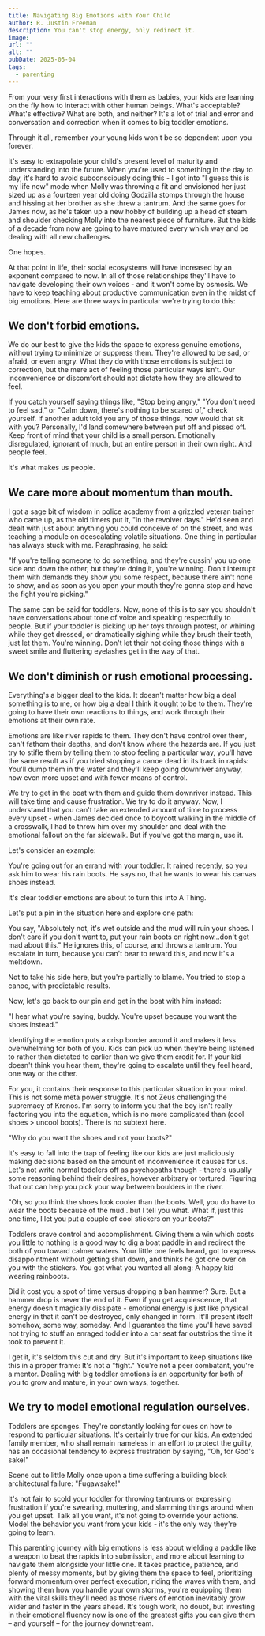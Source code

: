 ```yaml
---
title: Navigating Big Emotions with Your Child
author: R. Justin Freeman
description: You can't stop energy, only redirect it.
image: 
url: ""
alt: ""
pubDate: 2025-05-04
tags:
  - parenting
---
```

From your very first interactions with them as babies, your kids are learning on the fly how to interact with other human beings. What's acceptable? What's effective?  What are both, and neither? It's a lot of trial and error and conversation and correction when it comes to big toddler emotions.

Through it all, remember your young kids won't be so dependent upon you forever. 

It's easy to extrapolate your child's present level of maturity and understanding into the future. When you're used to something in the day to day, it's hard to avoid subconsciously doing this - I got into "I guess this is my life now" mode when Molly was throwing a fit and envisioned her just sized up as a fourteen year old doing Godzilla stomps through the house and hissing at her brother as she threw a tantrum. And the same goes for James now, as he's taken up a new hobby of building up a head of steam and shoulder checking Molly into the nearest piece of furniture. But the kids of a decade from now are going to have matured every which way and be dealing with all new challenges.

One hopes.

At that point in life, their social ecosystems will have increased by an exponent compared to now. In all of those relationships they'll have to navigate developing their own voices - and it won't come by osmosis. We have to keep teaching about productive communication even in the midst of big emotions. Here are three ways in particular we're trying to do this:

## We don't forbid emotions.

We do our best to give the kids the space to express genuine emotions, without trying to minimize or suppress them. They're allowed to be sad, or afraid, or even angry. What they do with those emotions is subject to correction, but the mere act of feeling those particular ways isn't. Our inconvenience or discomfort should not dictate how they are allowed to feel. 

If you catch yourself saying things like, "Stop being angry," "You don't need to feel sad," or "Calm down, there's nothing to be scared of," check yourself. If another adult told you any of those things, how would that sit with you? Personally, I'd land somewhere between put off and pissed off. Keep front of mind that your child is a small person. Emotionally disregulated, ignorant of much, but an entire person in their own right. And people feel.

It's what makes us people.

## We care more about momentum than mouth.

I got a sage bit of wisdom in police academy from a grizzled veteran trainer who came up, as the old timers put it, "in the revolver days." He'd seen and dealt with just about anything you could conceive of on the street, and was teaching a module on deescalating volatile situations. One thing in particular has always stuck with me. Paraphrasing, he said:

"If you're telling someone to do something, and they're cussin' you up one side and down the other, but they're doing it, you're winning. Don't interrupt them with demands they show you some respect, because there ain't none to show, and as soon as you open your mouth they're gonna stop and have the fight you're picking."

The same can be said for toddlers. Now, none of this is to say you shouldn't have conversations about tone of voice and speaking respectfully to people. But if your toddler is picking up her toys through protest, or whining while they get dressed, or dramatically sighing while they brush their teeth, just let them. You're winning. Don't let their not doing those things with a sweet smile and fluttering eyelashes get in the way of that.

## We don't diminish or rush emotional processing.

Everything's a bigger deal to the kids. It doesn't matter how big a deal something is to me, or how big a deal I think it ought to be to them. They're going to have their own reactions to things, and work through their emotions at their own rate. 

Emotions are like river rapids to them. They don't have control over them, can't fathom their depths, and don't know where the hazards are. If you just try to stifle them by telling them to stop feeling a particular way, you'll have the same result as if you tried stopping a canoe dead in its track in rapids: You'll dump them in the water and they'll keep going downriver anyway, now even more upset and with fewer means of control.

We try to get in the boat with them and guide them downriver instead. This will take time and cause frustration. We try to do it anyway. Now, I understand that you can't take an extended amount of time to process every upset - when James decided once to boycott walking in the middle of a crosswalk, I had to throw him over my shoulder and deal with the emotional fallout on the far sidewalk. But if you've got the margin, use it.

Let's consider an example:

You're going out for an errand with your toddler. It rained recently, so you ask him to wear his rain boots. He says no, that he wants to wear his canvas shoes instead. 

It's clear toddler emotions are about to turn this into A Thing. 

Let's put a pin in the situation here and explore one path:

You say, "Absolutely not, it's wet outside and the mud will ruin your shoes. I don't care if you don't want to, put your rain boots on right now...don't get mad about this." He ignores this, of course, and throws a tantrum. You escalate in turn, because you can't bear to reward this, and now it's a meltdown. 

Not to take his side here, but you're partially to blame. You tried to stop a canoe, with predictable results.

Now, let's go back to our pin and get in the boat with him instead:

"I hear what you're saying, buddy. You're upset because you want the shoes instead." 

Identifying the emotion puts a crisp border around it and makes it less overwhelming for both of you. Kids can pick up when they're being listened to rather than dictated to earlier than we give them credit for. If your kid doesn't think you hear them, they're going to escalate until they feel heard, one way or the other.

For you, it contains their response to this particular situation in your mind. This is not some meta power struggle. It's not Zeus challenging the supremacy of Kronos. I'm sorry to inform you that the boy isn't really factoring you into the equation, which is no more complicated than (cool shoes > uncool boots). There is no subtext here.

"Why do you want the shoes and not your boots?"

It's easy to fall into the trap of feeling like our kids are just maliciously making decisions based on the amount of inconvenience it causes for us. Let's not write normal toddlers off as psychopaths though - there's usually some reasoning behind their desires, however arbitrary or tortured. Figuring that out can help you pick your way between boulders in the river.

"Oh, so you think the shoes look cooler than the boots. Well, you do have to wear the boots because of the mud...but I tell you what. What if, just this one time, I let you put a couple of cool stickers on your boots?"

Toddlers crave control and accomplishment. Giving them a win which costs you little to nothing is a good way to dig a boat paddle in and redirect the both of you toward calmer waters. Your little one feels heard, got to express disappointment without getting shut down, and thinks he got one over on you with the stickers. You got what you wanted all along: A happy kid wearing rainboots. 

Did it cost you a spot of time versus dropping a ban hammer? Sure. But a hammer drop is never the end of it. Even if you get acquiescence, that energy doesn't magically dissipate - emotional energy is just like physical energy in that it can't be destroyed, only changed in form. It'll present itself somehow, some way, someday. And I guarantee the time you'll have saved not trying to stuff an enraged toddler into a car seat far outstrips the time it took to prevent it. 

I get it, it's seldom this cut and dry. But it's important to keep situations like this in a proper frame: It's not a "fight." You're not a peer combatant, you're a mentor. Dealing with big toddler emotions is an opportunity for both of you to grow and mature, in your own ways, together.

## We try to model emotional regulation ourselves.

Toddlers are sponges. They're constantly looking for cues on how to respond to particular situations. It's certainly true for our kids. An extended family member, who shall remain nameless in an effort to protect the guilty, has an occasional tendency to express frustration by saying, "Oh, for God's sake!"

Scene cut to little Molly once upon a time suffering a building block architectural failure: "Fugawsake!"

It's not fair to scold your toddler for throwing tantrums or expressing frustration if you're swearing, muttering, and slamming things around when you get upset. Talk all you want, it's not going to override your actions. Model the behavior you want from your kids - it's the only way they're going to learn. 



This parenting journey with big emotions is less about wielding a paddle like a weapon to beat the rapids into submission, and more about learning to navigate them alongside your little one. It takes practice, patience, and plenty of messy moments, but by giving them the space to feel, prioritizing forward momentum over perfect execution, riding the waves with them, and showing them how you handle your own storms, you're equipping them with the vital skills they'll need as those rivers of emotion inevitably grow wider and faster in the years ahead. It's tough work, no doubt, but investing in their emotional fluency now is one of the greatest gifts you can give them – and yourself – for the journey downstream.